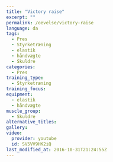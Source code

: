 ```yaml
---
title: "Victory raise"
excerpt: ""
permalink: /oevelse/victory-raise
language: da
tags:
  - Pres
  - Styrketræning
  - elastik
  - håndvægte
  - Skuldre
categories:
  - Pres
training_type: 
  - Styrketræning
training_focus: 
equipment:
  - elastik
  - håndvægte
muscle_group:
  - Skuldre
alternative_titles:
gallery:
video:
  provider: youtube
  id: SV5VV9HK2iQ
last_modified_at: 2016-10-31T21:24:55Z
---
```



